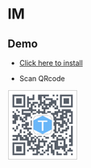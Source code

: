 # IM

## Demo

- [Click here to install](https://www.pgyer.com/TrivialIM)

- Scan QRcode

![Installation QRcode](imgs/install.png)